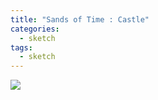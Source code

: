 ```yaml
---
title: "Sands of Time : Castle"
categories:
  - sketch
tags:
  - sketch
---
```



<img src="{{site.baseurl}}/assets/art/sketch/time-castle.png">
